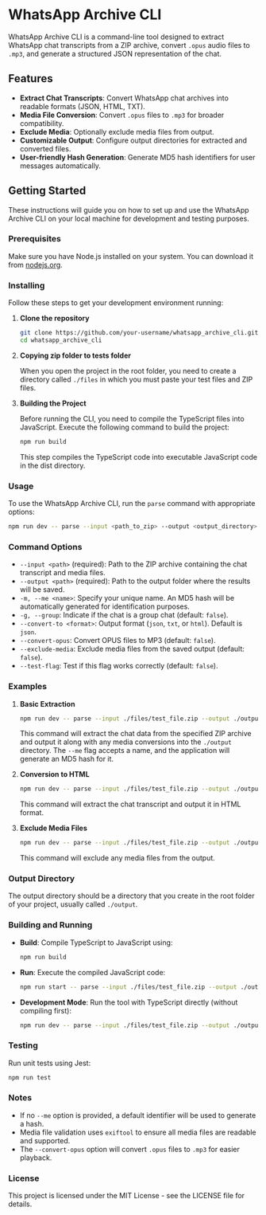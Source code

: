 # WhatsApp Archive CLI

WhatsApp Archive CLI is a command-line tool designed to extract WhatsApp chat transcripts from a ZIP archive, convert `.opus` audio files to `.mp3`, and generate a structured JSON representation of the chat.

## Features

- **Extract Chat Transcripts**: Convert WhatsApp chat archives into readable formats (JSON, HTML, TXT).
- **Media File Conversion**: Convert `.opus` files to `.mp3` for broader compatibility.
- **Exclude Media**: Optionally exclude media files from output.
- **Customizable Output**: Configure output directories for extracted and converted files.
- **User-friendly Hash Generation**: Generate MD5 hash identifiers for user messages automatically.

## Getting Started

These instructions will guide you on how to set up and use the WhatsApp Archive CLI on your local machine for development and testing purposes.

### Prerequisites

Make sure you have Node.js installed on your system. You can download it from [nodejs.org](https://nodejs.org/).

### Installing

Follow these steps to get your development environment running:

1. **Clone the repository**

   ```bash
   git clone https://github.com/your-username/whatsapp_archive_cli.git
   cd whatsapp_archive_cli
   ```

2. **Copying zip folder to tests folder**

   When you open the project in the root folder, you need to create a directory called `./files` in which you must paste your test files and ZIP files.

3. **Building the Project**

   Before running the CLI, you need to compile the TypeScript files into JavaScript. Execute the following command to build the project:

   ```bash
   npm run build
   ```

   This step compiles the TypeScript code into executable JavaScript code in the dist directory.

### Usage

To use the WhatsApp Archive CLI, run the `parse` command with appropriate options:

```bash
npm run dev -- parse --input <path_to_zip> --output <output_directory> [options]
```

### Command Options

- `--input <path>` (required): Path to the ZIP archive containing the chat transcript and media files.
- `--output <path>` (required): Path to the output folder where the results will be saved.
- `-m, --me <name>`: Specify your unique name. An MD5 hash will be automatically generated for identification purposes.
- `-g, --group`: Indicate if the chat is a group chat (default: `false`).
- `--convert-to <format>`: Output format (`json`, `txt`, or `html`). Default is `json`.
- `--convert-opus`: Convert OPUS files to MP3 (default: `false`).
- `--exclude-media`: Exclude media files from the saved output (default: `false`).
- `--test-flag`: Test if this flag works correctly (default: `false`).

### Examples

1. **Basic Extraction**

   ```bash
   npm run dev -- parse --input ./files/test_file.zip --output ./output --me JohnDoe --group
   ```

   This command will extract the chat data from the specified ZIP archive and output it along with any media conversions into the `./output` directory. The `--me` flag accepts a name, and the application will generate an MD5 hash for it.

2. **Conversion to HTML**

   ```bash
   npm run dev -- parse --input ./files/test_file.zip --output ./output --convert-to html
   ```

   This command will extract the chat transcript and output it in HTML format.

3. **Exclude Media Files**

   ```bash
   npm run dev -- parse --input ./files/test_file.zip --output ./output --exclude-media
   ```

   This command will exclude any media files from the output.

### Output Directory

The output directory should be a directory that you create in the root folder of your project, usually called `./output`.

### Building and Running

- **Build**: Compile TypeScript to JavaScript using:

  ```bash
  npm run build
  ```

- **Run**: Execute the compiled JavaScript code:

  ```bash
  npm run start -- parse --input ./files/test_file.zip --output ./output
  ```

- **Development Mode**: Run the tool with TypeScript directly (without compiling first):

  ```bash
  npm run dev -- parse --input ./files/test_file.zip --output ./output
  ```

### Testing

Run unit tests using Jest:

```bash
npm run test
```

### Notes

- If no `--me` option is provided, a default identifier will be used to generate a hash.
- Media file validation uses `exiftool` to ensure all media files are readable and supported.
- The `--convert-opus` option will convert `.opus` files to `.mp3` for easier playback.

### License

This project is licensed under the MIT License - see the LICENSE file for details.
